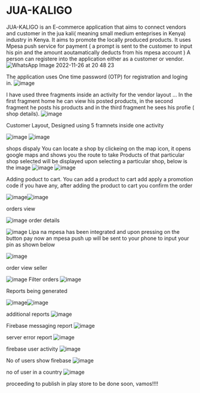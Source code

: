# JUA-KALIGO
JUA-KALIGO is an E-commerce application that aims to connect vendors and customer in the jua kali( meaning small medium enteprises in Kenya) industry in Kenya.
It aims to promote the locally produced products. It uses Mpesa push service for payment ( a prompt is sent to the customer to input his pin and the amount aoutamatically deducts from his mpesa account )
A person can registere into the application either as a customer or vendor. 
![WhatsApp Image 2022-11-26 at 20 48 23](https://user-images.githubusercontent.com/69002486/204102370-aa47f149-10f9-4797-a8f8-e87636fd0ff5.jpeg)

The application uses One time password (OTP) for registration and loging in. 
![image](https://user-images.githubusercontent.com/69002486/204102479-8ef20bcb-9921-45fd-ae15-3c9fb7bfb5f1.png)

I have used three fragments inside an activity for the vendor layout ... In the first fragment home he can view his posted products, in the second fragment he posts his products and in the third fragment he sees his profie ( shop details).
![image](https://user-images.githubusercontent.com/69002486/204143444-48d5cd19-5c1d-4136-9019-db4d7e1bd085.png)

Customer Layout, Designed using 5 framnets inside one activity 

![image](https://user-images.githubusercontent.com/69002486/204561079-bec87e8e-c69d-4a09-8511-3d464aa1250a.png) 
![image](https://user-images.githubusercontent.com/69002486/204825588-7a408455-4e62-4f66-94dd-c3c59e3ee566.png)

shops dispaly 
You can locate a shop by clickeing on the map icon, it opens google maps and
shows you the route to take
Products of that particular shop selected will be displayed upon 
selecting a particular shop, 
below is the image 
![image](https://user-images.githubusercontent.com/69002486/205143520-be27b353-7c63-4034-a464-a5e8fd0fd134.png) ![image](https://user-images.githubusercontent.com/69002486/205324516-95869374-67ae-4e04-825d-7a6a256dd5f8.png)


Adding poduct to cart. You can add a product to cart add apply a promotion code if you have any,
after adding the product to cart you confirm the order

![image](https://user-images.githubusercontent.com/69002486/205568005-d3585615-9619-4144-8488-996135520476.png)![image](https://user-images.githubusercontent.com/69002486/205568050-2b5b81ee-0919-440d-a892-fc44b1dafba6.png)

orders view

![image](https://user-images.githubusercontent.com/69002486/205991938-f9f1ecba-94e2-4224-8e55-7150a30df015.png)
order details

![image](https://user-images.githubusercontent.com/69002486/206227294-2d9a9bff-2138-44a1-8a32-f620349eba71.png)
Lipa na mpesa has been integrated and upon pressing on the button pay now an mpesa push up will be sent to
your phone to input your pin as shown below


![image](https://user-images.githubusercontent.com/69002486/206411209-28a2e7d5-3ef1-44c7-97c0-ebfc2fccd430.png)

order view seller

![image](https://user-images.githubusercontent.com/69002486/206836700-0f9cb07a-69a5-4b3d-a8bf-2665bb2f7fe4.png)
Filter orders
![image](https://user-images.githubusercontent.com/69002486/206836763-ded778f6-50b5-48cc-a95e-0ce5bb44740f.png)

Reports being generated 



![image](https://user-images.githubusercontent.com/69002486/206915542-ecf73710-ef66-407d-963a-ae7f35382612.png)![image](https://user-images.githubusercontent.com/69002486/206915577-f41fbc0c-a09c-4854-8877-f3b7cbb1c853.png)

additional reports
![image](https://user-images.githubusercontent.com/69002486/206990959-71b1fb1c-22e0-4940-bf1c-6996870865aa.png)

Firebase messaging report
![image](https://user-images.githubusercontent.com/69002486/207282010-f81f9b59-0d86-4b94-a2f2-b1f993b300c8.png)

server error  report
![image](https://user-images.githubusercontent.com/69002486/207612938-d8350777-bbc3-4760-b66c-bbe35eb86268.png)

firebase user activity 
![image](https://user-images.githubusercontent.com/69002486/208263399-4580cedb-5677-403d-8530-7544475091d1.png)

No of users show firebase
![image](https://user-images.githubusercontent.com/69002486/208693720-19bedf9f-d52c-43fe-9361-033f68703288.png)

no of user in a country 
![image](https://user-images.githubusercontent.com/69002486/208884937-731ae7d8-67df-48ff-9d7c-87cc68e4e35e.png)

proceeding to publish in play store
to be done soon, vamos!!!!






















